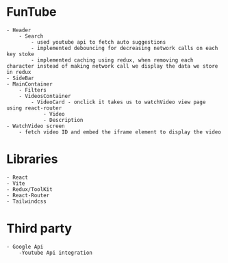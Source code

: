 # FunTube
    - Header
        - Search
            - used youtube api to fetch auto suggestions
            - implemented debouncing for decreasing network calls on each key stoke
            - implemented caching using redux, when removing each character instead of making network call we display the data we store in redux
    - SideBar
    - MainContainer
        - Filters
        - VideosContainer
            - VideoCard - onclick it takes us to watchVideo view page using react-router
                - Video
                - Description
    - WatchVideo screen
        - fetch video ID and embed the iframe element to display the video 
# Libraries
    - React
    - Vite
    - Redux/ToolKit
    - React-Router
    - Tailwindcss


# Third party

    - Google Api 
        -Youtube Api integration
